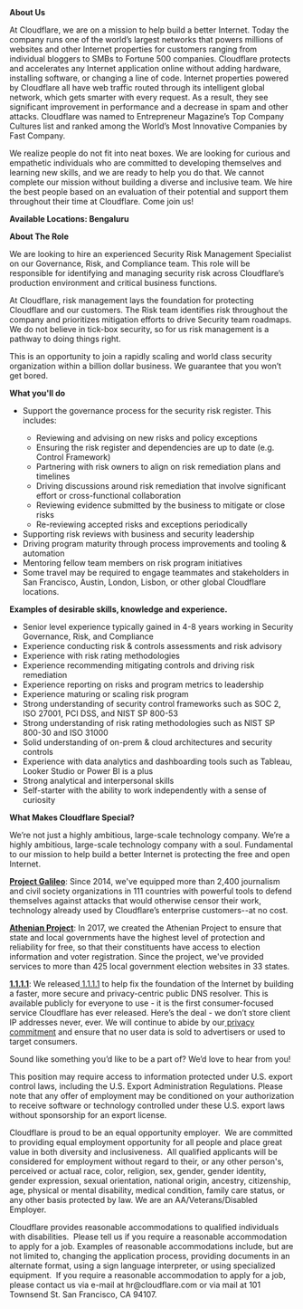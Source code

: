 <div class="content-intro">
	<div><strong>About Us</strong></div>
	<div>
		<p>At Cloudflare, we are on a mission to help build a better Internet. Today the company runs one of the world’s largest networks that powers millions of websites and other Internet properties for customers ranging from individual bloggers to SMBs to Fortune 500 companies. Cloudflare protects and accelerates any Internet application online without adding hardware, installing software, or changing a line of code. Internet properties powered by Cloudflare all have web traffic routed through its intelligent global network, which gets smarter with every request. As a result, they see significant improvement in performance and a decrease in spam and other attacks. Cloudflare was named to Entrepreneur Magazine’s Top Company Cultures list and ranked among the World’s Most Innovative Companies by Fast Company.&nbsp;</p>
		<p><span style="font-weight: 400;">We realize people do not fit into neat boxes. We are looking for curious and empathetic individuals who are committed to developing themselves and learning new skills, and we are ready to help you do that. We cannot complete our mission without building a diverse and inclusive team. We hire the best people based on an evaluation of their potential and support them throughout their time at Cloudflare. Come join us!&nbsp;</span></p>
	</div>
</div>
<p><strong>Available Locations: <span class="il">Bengaluru</span></strong></p>
<p><strong>About The Role&nbsp;</strong></p>
<p>We are looking to hire an experienced Security Risk Management Specialist on our Governance, Risk, and Compliance team. This role will be responsible for identifying and managing security risk across Cloudflare’s production environment and critical business functions.</p>
<p>At Cloudflare, risk management lays the foundation for protecting Cloudflare and our customers. The Risk team identifies risk throughout the company and prioritizes mitigation efforts to drive Security team roadmaps. We do not believe in tick-box security, so for us risk management is a pathway to doing things right.&nbsp;</p>
<p>This is an opportunity to join a rapidly scaling and world class security organization within a billion dollar business. We guarantee that you won’t get bored.</p>
<p><strong>What you'll do</strong></p>
<ul>
	<li>Support the governance process for the security risk register. This includes:&nbsp;</li>
	<ul>
		<li>Reviewing and advising on new risks and policy exceptions&nbsp;</li>
		<li>Ensuring the risk register and dependencies are up to date (e.g. Control Framework)</li>
		<li>Partnering with risk owners to align on risk remediation plans and timelines</li>
		<li>Driving discussions around risk remediation that involve significant effort or cross-functional collaboration</li>
		<li>Reviewing evidence submitted by the business to mitigate or close risks&nbsp;</li>
		<li>Re-reviewing accepted risks and exceptions periodically&nbsp;</li>
	</ul>
	<li>Supporting risk reviews with business and security leadership&nbsp;</li>
	<li>Driving program maturity through process improvements and tooling &amp; automation</li>
	<li>Mentoring fellow team members on risk program initiatives&nbsp;</li>
	<li>Some travel may be required to engage teammates and stakeholders in San Francisco, Austin, London, Lisbon, or other global Cloudflare locations.&nbsp;</li>
</ul>
<p><strong>Examples of desirable skills, knowledge and experience.</strong></p>
<ul>
	<li>Senior level experience typically gained in 4-8 years working in Security Governance, Risk, and Compliance&nbsp;</li>
	<li>Experience conducting risk &amp; controls assessments and risk advisory</li>
	<li>Experience with risk rating methodologies</li>
	<li>Experience recommending mitigating controls and driving risk remediation</li>
	<li>Experience reporting on risks and program metrics to leadership</li>
	<li>Experience maturing or scaling risk program&nbsp;</li>
	<li>Strong understanding of security control frameworks such as SOC 2, ISO 27001, PCI DSS, and NIST SP 800-53</li>
	<li>Strong understanding of risk rating methodologies such as NIST SP 800-30 and ISO 31000</li>
	<li>Solid understanding of on-prem &amp; cloud architectures and security controls&nbsp;</li>
	<li>Experience with data analytics and dashboarding tools such as Tableau, Looker Studio or Power BI is a plus</li>
	<li>Strong analytical and interpersonal skills</li>
	<li>Self-starter with the ability to work independently with a sense of curiosity</li>
</ul>
<div class="content-conclusion">
	<p><strong>What Makes Cloudflare Special?</strong></p>
	<p><span style="font-weight: 400;">We’re not just a highly ambitious, large-scale technology company. We’re a highly ambitious, large-scale technology company with a soul. Fundamental to our mission to help build a better Internet is protecting the free and open Internet.</span></p>
	<p><a href="https://blog.cloudflare.com/protecting-free-expression-online/"><strong>Project Galileo</strong></a><span style="font-weight: 400;">: Since 2014, we've equipped more than 2,400 journalism and civil society organizations in 111 countries with powerful tools to defend themselves against attacks that would otherwise censor their work, technology already used by Cloudflare’s enterprise customers--at no cost.</span></p>
	<p><strong><a href="https://www.cloudflare.com/athenian/">Athenian Project</a></strong><span style="font-weight: 400;">: In 2017, we created the Athenian Project to ensure that state and local governments have the highest level of protection and reliability for free, so that their constituents have access to election information and voter registration. Since the project, we've provided services to more than 425 local government election websites in 33 states.</span></p>
	<p><a href="https://1.1.1.1/"><strong>1.1.1.1</strong></a><span style="font-weight: 400;">: We released</span><a href="https://1.1.1.1/"> <span style="font-weight: 400;">1.1.1.1</span></a><span style="font-weight: 400;"> to help fix the foundation of the Internet by building a faster, more secure and privacy-centric public DNS resolver. This is available publicly for everyone to use - it is the first consumer-focused service Cloudflare has ever released. Here’s the deal - we don’t store client IP addresses never, ever. We will continue to abide by our</span><a href="https://developers.cloudflare.com/1.1.1.1/privacy/public-dns-resolver"> privacy commitment</a><span style="font-weight: 400;"> and ensure that no user data is sold to advertisers or used to target consumers.</span></p>
	<p><span style="font-weight: 400;">Sound like something you’d like to be a part of? We’d love to hear from you!</span></p>
	<p><span style="font-weight: 400;">This position may require access to information protected under U.S. export control laws, including the U.S. Export Administration Regulations. Please note that any offer of employment may be conditioned on your authorization to receive software or technology controlled under these U.S. export laws without sponsorship for an export license.</span></p>
	<p><span style="font-weight: 400;">Cloudflare is proud to be an equal opportunity employer. &nbsp;We are committed to providing equal employment opportunity for all people and place great value in both diversity and inclusiveness. &nbsp;All qualified applicants will be considered for employment without regard to their, or any other person's, perceived or actual</span> <span style="font-weight: 400;">race, color, religion, sex, gender, gender identity, gender expression, sexual orientation, national origin, ancestry, citizenship, age, physical or mental disability, medical condition, family care status, or any other basis protected by law. </span><span style="font-weight: 400;">We are an AA/Veterans/Disabled Employer.</span></p>
	<p><span style="font-weight: 400;">Cloudflare provides reasonable accommodations to qualified individuals with disabilities. &nbsp;Please tell us if you require a reasonable accommodation to apply for a job. Examples of reasonable accommodations include, but are not limited to, changing the application process, providing documents in an alternate format, using a sign language interpreter, or using specialized equipment. &nbsp;If you require a reasonable accommodation to apply for a job, please contact us via e-mail at </span><span style="font-weight: 400;">hr@cloudflare.com</span><span style="font-weight: 400;"> or via mail at 101 Townsend St. San Francisco, CA 94107.</span></p>
</div>